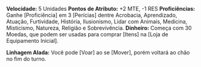 **Velocidade:** 5 Unidades
**Pontos de Atributo:** +2 MTE, -1 RES
**Proficiências:** Ganhe [Proficiência] em 3 [Perícias] dentre Acrobacia, Aprendizado, Atuação, Furtividade, História, Ilusionismo, Lidar com Animais, Medicina, Misticismo, Natureza, Religião e Sobrevivência.
**Dinheiro:** Começa com 30 Moedas, que podem ser usadas para comprar [Itens] na [Loja de Equipamento Inicial].

**Linhagem Alada:** Você pode [Voar] ao se [Mover], porém voltará ao chão no fim do turno.